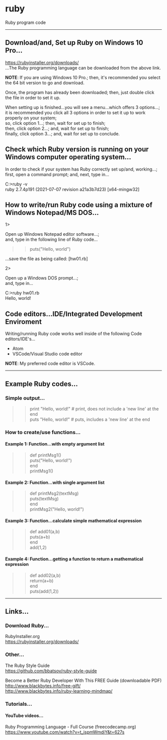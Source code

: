 # ruby
Ruby program code

-----

## Download/and, Set up Ruby on Windows 10 Pro...

https://rubyinstaller.org/downloads/  
...The Ruby programming language can be downloaded from the above link.  

**NOTE**: If you are using Windows 10 Pro.; then, it's recommended you select the 64 bit version to go and download.  

Once, the program has already been downloaded; then, just double click the file in order to set it up.

When setting up is finished...you will see a menu...which offers 3 options...;  
it is recommended you click all 3 options in order to set it up to work properly on your system;  
so, click option 1...; then, wait for set up to finish;  
then, click option 2...; and, wait for set up to finish;  
finally, click option 3...; and, wait for set up to conclude.  

## Check which Ruby version is running on your Windows computer operating system...

In order to check if your system has Ruby correctly set up/and, working...;     
first, open a command prompt; and, next, type in...    

C:\>ruby -v  
ruby 2.7.4p191 (2021-07-07 revision a21a3b7d23) [x64-mingw32]  

## How to write/run Ruby code using a mixture of Windows Notepad/MS DOS...

1>  

Open up Windows Notepad editor software...;   
and, type in the following line of Ruby code...   

>> puts("Hello, world")  

...save the file as being called: [hw01.rb]  

2>  

Open up a Windows DOS prompt...;    
and, type in...  

C:\>ruby hw01.rb  
Hello, world!  


## Code editors...IDE/Integrated Development Enviroment

Writing/running Ruby code works well inside of the following Code editors/IDE's...  

- Atom   
- VSCode/Visual Studio code editor  

**NOTE**: My preferred code editor is VSCode.

-----

## Example Ruby codes...

### Simple output...

>> print "Hello, world!" # print, does not include a 'new line' at the end  
>> puts "Hello, world!"  # puts, includes a 'new line' at the end   

### How to create/use functions...

#### Example 1: Function...with empty argument list

>> def printMsg1()             
>>  puts("Hello, world!")      
>> end                         
>> printMsg1()                   

#### Example 2: Function...with single argument list

>> def printMsg2(textMsg)        
>>  puts(textMsg)               
>> end                          
>> printMsg2("Hello, world!")    

#### Example 3: Function...calculate simple mathematical expression

>> def add01(a,b)        
>>  puts(a+b)               
>> end                          
>> add(1,2)    

#### Example 4: Function...getting a function to return a mathematical expression

>> def add02(a,b)        
>>  return(a+b)               
>> end                          
>> puts(add(1,2))    

-----

## Links...

### Download Ruby...

RubyInstaller.org  
https://rubyinstaller.org/downloads/  

### Other...

The Ruby Style Guide  
https://github.com/bbatsov/ruby-style-guide  

Become ﻿a ﻿Better Ruby Developer With This ﻿﻿FREE﻿﻿ ﻿Guide  (downloadable PDF)  
http://www.blackbytes.info/free-gift/  
http://www.blackbytes.info/ruby-learning-mindmap/  

### Tutorials...

#### YouTube videos...

Ruby Programming Language - Full Course (freecodecamp.org)  
https://www.youtube.com/watch?v=t_ispmWmdjY&t=627s  

